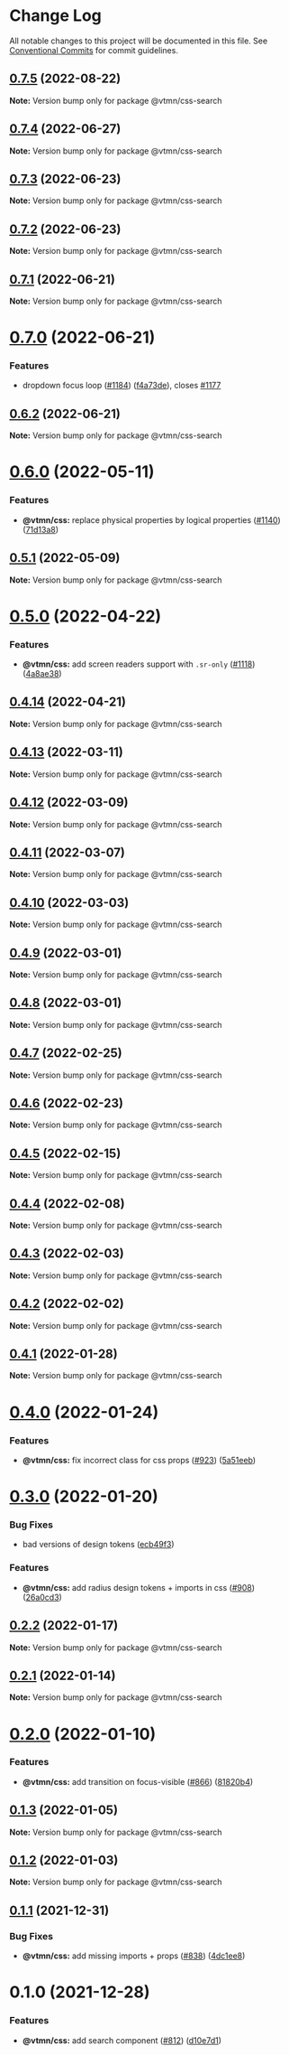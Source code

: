 # Change Log

All notable changes to this project will be documented in this file.
See [Conventional Commits](https://conventionalcommits.org) for commit guidelines.

## [0.7.5](https://github.com/Decathlon/vitamin-web/compare/@vtmn/css-search@0.7.4...@vtmn/css-search@0.7.5) (2022-08-22)

**Note:** Version bump only for package @vtmn/css-search





## [0.7.4](https://github.com/Decathlon/vitamin-web/compare/@vtmn/css-search@0.7.3...@vtmn/css-search@0.7.4) (2022-06-27)

**Note:** Version bump only for package @vtmn/css-search





## [0.7.3](https://github.com/Decathlon/vitamin-web/compare/@vtmn/css-search@0.7.2...@vtmn/css-search@0.7.3) (2022-06-23)

**Note:** Version bump only for package @vtmn/css-search





## [0.7.2](https://github.com/Decathlon/vitamin-web/compare/@vtmn/css-search@0.7.1...@vtmn/css-search@0.7.2) (2022-06-23)

**Note:** Version bump only for package @vtmn/css-search





## [0.7.1](https://github.com/Decathlon/vitamin-web/compare/@vtmn/css-search@0.7.0...@vtmn/css-search@0.7.1) (2022-06-21)

**Note:** Version bump only for package @vtmn/css-search





# [0.7.0](https://github.com/Decathlon/vitamin-web/compare/@vtmn/css-search@0.6.0...@vtmn/css-search@0.7.0) (2022-06-21)


### Features

* dropdown focus loop ([#1184](https://github.com/Decathlon/vitamin-web/issues/1184)) ([f4a73de](https://github.com/Decathlon/vitamin-web/commit/f4a73de326af16a3e0265db87a21237ad7817b0d)), closes [#1177](https://github.com/Decathlon/vitamin-web/issues/1177)





## [0.6.2](https://github.com/Decathlon/vitamin-web/compare/@vtmn/css-search@0.6.0...@vtmn/css-search@0.6.2) (2022-06-21)

**Note:** Version bump only for package @vtmn/css-search





# [0.6.0](https://github.com/Decathlon/vitamin-web/compare/@vtmn/css-search@0.5.1...@vtmn/css-search@0.6.0) (2022-05-11)


### Features

* **@vtmn/css:** replace physical properties by logical properties ([#1140](https://github.com/Decathlon/vitamin-web/issues/1140)) ([71d13a8](https://github.com/Decathlon/vitamin-web/commit/71d13a8163fec6e3fc3c29647fbeadf46071b6ee))





## [0.5.1](https://github.com/Decathlon/vitamin-web/compare/@vtmn/css-search@0.5.0...@vtmn/css-search@0.5.1) (2022-05-09)

**Note:** Version bump only for package @vtmn/css-search





# [0.5.0](https://github.com/Decathlon/vitamin-web/compare/@vtmn/css-search@0.4.14...@vtmn/css-search@0.5.0) (2022-04-22)


### Features

* **@vtmn/css:** add screen readers support with `.sr-only` ([#1118](https://github.com/Decathlon/vitamin-web/issues/1118)) ([4a8ae38](https://github.com/Decathlon/vitamin-web/commit/4a8ae3825b50245813eacb88a88b06abc86e11a5))





## [0.4.14](https://github.com/Decathlon/vitamin-web/compare/@vtmn/css-search@0.4.13...@vtmn/css-search@0.4.14) (2022-04-21)

**Note:** Version bump only for package @vtmn/css-search





## [0.4.13](https://github.com/Decathlon/vitamin-web/compare/@vtmn/css-search@0.4.12...@vtmn/css-search@0.4.13) (2022-03-11)

**Note:** Version bump only for package @vtmn/css-search





## [0.4.12](https://github.com/Decathlon/vitamin-web/compare/@vtmn/css-search@0.4.11...@vtmn/css-search@0.4.12) (2022-03-09)

**Note:** Version bump only for package @vtmn/css-search





## [0.4.11](https://github.com/Decathlon/vitamin-web/compare/@vtmn/css-search@0.4.10...@vtmn/css-search@0.4.11) (2022-03-07)

**Note:** Version bump only for package @vtmn/css-search





## [0.4.10](https://github.com/Decathlon/vitamin-web/compare/@vtmn/css-search@0.4.9...@vtmn/css-search@0.4.10) (2022-03-03)

**Note:** Version bump only for package @vtmn/css-search





## [0.4.9](https://github.com/Decathlon/vitamin-web/compare/@vtmn/css-search@0.4.8...@vtmn/css-search@0.4.9) (2022-03-01)

**Note:** Version bump only for package @vtmn/css-search





## [0.4.8](https://github.com/Decathlon/vitamin-web/compare/@vtmn/css-search@0.4.7...@vtmn/css-search@0.4.8) (2022-03-01)

**Note:** Version bump only for package @vtmn/css-search





## [0.4.7](https://github.com/Decathlon/vitamin-web/compare/@vtmn/css-search@0.4.6...@vtmn/css-search@0.4.7) (2022-02-25)

**Note:** Version bump only for package @vtmn/css-search





## [0.4.6](https://github.com/Decathlon/vitamin-web/compare/@vtmn/css-search@0.4.5...@vtmn/css-search@0.4.6) (2022-02-23)

**Note:** Version bump only for package @vtmn/css-search





## [0.4.5](https://github.com/Decathlon/vitamin-web/compare/@vtmn/css-search@0.4.4...@vtmn/css-search@0.4.5) (2022-02-15)

**Note:** Version bump only for package @vtmn/css-search





## [0.4.4](https://github.com/Decathlon/vitamin-web/compare/@vtmn/css-search@0.4.3...@vtmn/css-search@0.4.4) (2022-02-08)

**Note:** Version bump only for package @vtmn/css-search





## [0.4.3](https://github.com/Decathlon/vitamin-web/compare/@vtmn/css-search@0.4.2...@vtmn/css-search@0.4.3) (2022-02-03)

**Note:** Version bump only for package @vtmn/css-search





## [0.4.2](https://github.com/Decathlon/vitamin-web/compare/@vtmn/css-search@0.4.1...@vtmn/css-search@0.4.2) (2022-02-02)

**Note:** Version bump only for package @vtmn/css-search





## [0.4.1](https://github.com/Decathlon/vitamin-web/compare/@vtmn/css-search@0.4.0...@vtmn/css-search@0.4.1) (2022-01-28)

**Note:** Version bump only for package @vtmn/css-search





# [0.4.0](https://github.com/Decathlon/vitamin-web/compare/@vtmn/css-search@0.3.0...@vtmn/css-search@0.4.0) (2022-01-24)


### Features

* **@vtmn/css:** fix incorrect class for css props ([#923](https://github.com/Decathlon/vitamin-web/issues/923)) ([5a51eeb](https://github.com/Decathlon/vitamin-web/commit/5a51eebf54cd8cc8a38bd3c7ca3f740054bb5fb7))





# [0.3.0](https://github.com/Decathlon/vitamin-web/compare/@vtmn/css-search@0.2.2...@vtmn/css-search@0.3.0) (2022-01-20)


### Bug Fixes

* bad versions of design tokens ([ecb49f3](https://github.com/Decathlon/vitamin-web/commit/ecb49f3d1e672cb3ba78c23dc64fd899ea4a08c1))


### Features

* **@vtmn/css:** add radius design tokens + imports in css ([#908](https://github.com/Decathlon/vitamin-web/issues/908)) ([26a0cd3](https://github.com/Decathlon/vitamin-web/commit/26a0cd3809792e9ea127bfaa8aa66ed3bd276990))





## [0.2.2](https://github.com/Decathlon/vitamin-web/compare/@vtmn/css-search@0.2.1...@vtmn/css-search@0.2.2) (2022-01-17)

**Note:** Version bump only for package @vtmn/css-search





## [0.2.1](https://github.com/Decathlon/vitamin-web/compare/@vtmn/css-search@0.2.0...@vtmn/css-search@0.2.1) (2022-01-14)

**Note:** Version bump only for package @vtmn/css-search





# [0.2.0](https://github.com/Decathlon/vitamin-web/compare/@vtmn/css-search@0.1.3...@vtmn/css-search@0.2.0) (2022-01-10)


### Features

* **@vtmn/css:** add transition on focus-visible ([#866](https://github.com/Decathlon/vitamin-web/issues/866)) ([81820b4](https://github.com/Decathlon/vitamin-web/commit/81820b4ebfcd8df223b8415885cb37a5d4ab5bd2))





## [0.1.3](https://github.com/Decathlon/vitamin-web/compare/@vtmn/css-search@0.1.2...@vtmn/css-search@0.1.3) (2022-01-05)

**Note:** Version bump only for package @vtmn/css-search





## [0.1.2](https://github.com/Decathlon/vitamin-web/compare/@vtmn/css-search@0.1.1...@vtmn/css-search@0.1.2) (2022-01-03)

**Note:** Version bump only for package @vtmn/css-search





## [0.1.1](https://github.com/Decathlon/vitamin-web/compare/@vtmn/css-search@0.1.0...@vtmn/css-search@0.1.1) (2021-12-31)


### Bug Fixes

* **@vtmn/css:** add missing imports + props ([#838](https://github.com/Decathlon/vitamin-web/issues/838)) ([4dc1ee8](https://github.com/Decathlon/vitamin-web/commit/4dc1ee8f9df153bbf97a2eb06ac1d7926bf7a010))





# 0.1.0 (2021-12-28)


### Features

* **@vtmn/css:** add search component ([#812](https://github.com/Decathlon/vitamin-web/issues/812)) ([d10e7d1](https://github.com/Decathlon/vitamin-web/commit/d10e7d1f70af698c8609a78bb604a405121fd544))
